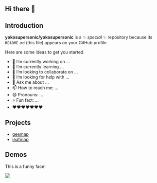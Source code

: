 ## Hi there 👋

## Introduction

**yokosupersonic/yokosupersonic** is a ✨ _special_ ✨ repository because its `README.md` (this file) appears on your GitHub profile.

Here are some ideas to get you started:

- 🔭 I’m currently working on ...
- 🌱 I’m currently learning ...
- 👯 I’m looking to collaborate on ...
- 🤔 I’m looking for help with ...
- 💬 Ask me about ...
- 📫 How to reach me: ...
- 😄 Pronouns: ...
- ⚡ Fun fact: ...
- ❤❤❤❤❤❤❤

## Projects

- [geemap](https://geemap.org)
- [leafmap](https://leafmap.org)


## Demos

This is a funny face!

![](https://i.gifer.com/embedded/download/4tuB.gif)
